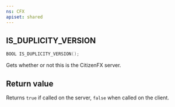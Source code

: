 ```yaml
---
ns: CFX
apiset: shared
---
```

## IS_DUPLICITY_VERSION

```c
BOOL IS_DUPLICITY_VERSION();
```

Gets whether or not this is the CitizenFX server.

## Return value
Returns `true` if called on the server, `false` when called on the client.
